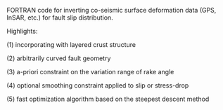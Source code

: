 FORTRAN code for inverting co-seismic surface deformation data (GPS, InSAR, etc.) for fault slip distribution.

Highlights:

(1) incorporating with layered crust structure

(2) arbitrarily curved fault geometry

(3) a-priori constraint on the variation range of rake angle

(4) optional smoothing constraint applied to slip or stress-drop

(5) fast optimization algorithm based on the steepest descent method 
